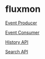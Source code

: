# fluxmon

[Event Producer](https://github.com/Bitencoo/fluxmon-event-producer)

[Event Consumer](https://github.com/Bitencoo/fluxmon-event-producer)

[History API](https://github.com/Bitencoo/fluxmon-history-api)

[Search API](https://github.com/Bitencoo/fluxmon-search-api)

